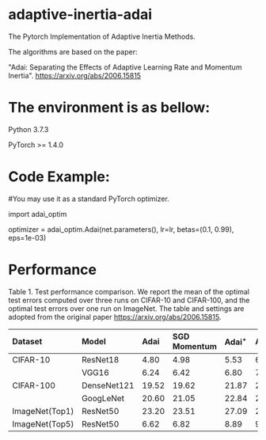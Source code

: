# adaptive-inertia-adai

The Pytorch Implementation of Adaptive Inertia Methods. 

The algorithms are based on the paper:  

"Adai: Separating the Effects of Adaptive Learning Rate and Momentum Inertia".
https://arxiv.org/abs/2006.15815


# The environment is as bellow:

Python 3.7.3 

PyTorch >= 1.4.0


# Code Example: 

#You may use it as a standard PyTorch optimizer.

import adai_optim

optimizer = adai_optim.Adai(net.parameters(), lr=lr, betas=(0.1, 0.99), eps=1e-03)


# Performance

Table 1. Test performance comparison. We report the mean of the optimal test errors computed over three runs on CIFAR-10 and CIFAR-100, and the optimal test errors over one run on ImageNet. The table and settings are adopted from the original paper https://arxiv.org/abs/2006.15815.

| Dataset                      | Model       | Adai                      | SGD Momentum| Adai$^{\star}$ | Adam | AMSGrad | AdamW|
| :--------------------------- | :---------- | :------------------------ | :--------------- | :------------------------ | :--------------- | :--------------- | :--------------- |
| CIFAR-10                     | ResNet18    | 4.80  | 4.98  | 5.53 | 6.46 | 6.75 | 6.59|
|                              | VGG16       | 6.24  | 6.42  | 6.80 | 7.85 |8.05 | 7.55
| CIFAR-100                    | DenseNet121 | 19.52 | 19.62 | 21.87 | 25.36 | 25.52 | 25.05 |
|                              | GoogLeNet   | 20.60 | 21.05 | 22.84 | 26.63 | 27.49 | 26.24 |
| ImageNet<span>(Top1)         | ResNet50    | 23.20 | 23.51 | 27.09 | 27.13 | 28.08 | 27.47 |
| ImageNet<span>(Top5)         | ResNet50    | 6.62  | 6.82  | 8.89 | 9.18 | 9.48 | 9.29 |
